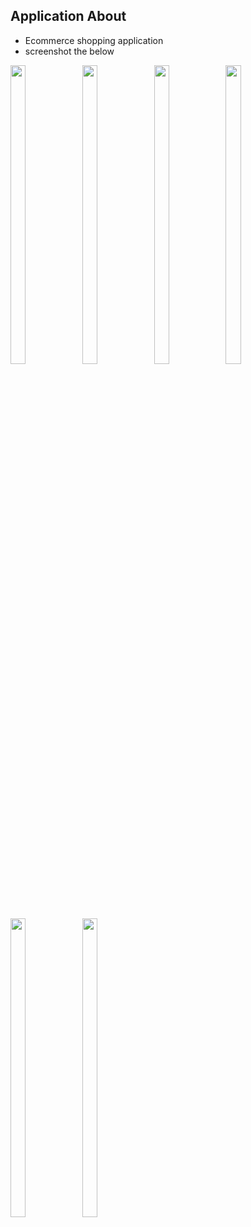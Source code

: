  ## Application About 
-  Ecommerce shopping application 
-  screenshot the below 


<p float="centet">
<img
 src="https://user-images.githubusercontent.com/101552010/191482902-d70d695c-3754-463b-b203-1f850df49d71.png" width=22% height=35%"/>
  <img src="https://user-images.githubusercontent.com/101552010/191482932-857cc374-f90c-4ba1-ad87-4564a0c20559.png" width=22% height=35%"/>
   <img src="https://user-images.githubusercontent.com/101552010/191483035-372b5259-e198-405e-8e33-2951c371c226.png" width=22% height=35%"/>
    <img src="https://user-images.githubusercontent.com/101552010/191483046-9faab78f-45a4-4771-91af-d33cde8d1515.png" width=22% height=35%"/>
     <img src="https://user-images.githubusercontent.com/101552010/191483058-0f21f1d5-bb41-4332-a58b-b098ff1b53b6.png" width=22% height=35%"/>
  <img src="https://user-images.githubusercontent.com/101552010/191483066-eafbc01d-19dd-4d5a-a932-38f7517eeafe.png"width=22% height=35%"/>
 
</p>
